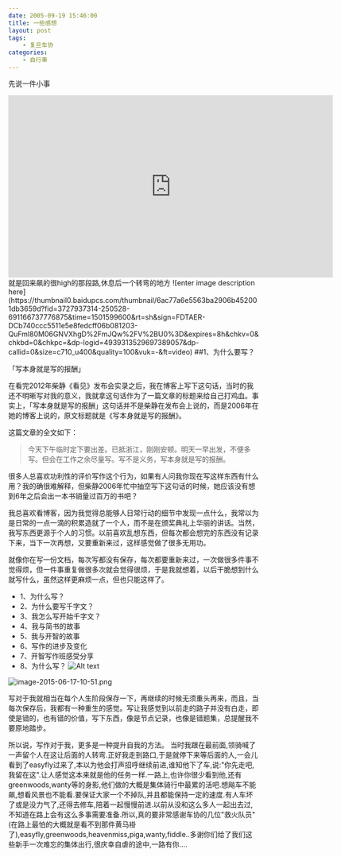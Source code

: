 ```yaml
---
date: 2005-09-19 15:46:00
title: 一些感想
layout: post
tags:
    - 复旦车协
categories:
    - 自行車
---
```

先说一件小事
<iframe width="653" height="367" src="http://ou0dzbopv.bkt.clouddn.com/Record_2017_07_25_15_53_04_704.mp4" frameborder="0" allowfullscreen></iframe>
就是回来飙的很high的那段路,休息后一个转弯的地方
![enter image description here](https://thumbnail0.baidupcs.com/thumbnail/6ac77a6e5563ba2906b452001db3659d?fid=3727937314-250528-691166737776875&time=1501599600&rt=sh&sign=FDTAER-DCb740ccc5511e5e8fedcff06b081203-QuFml80M06GNVXhgD%2FmJQw%2FV%2BU0%3D&expires=8h&chkv=0&chkbd=0&chkpc=&dp-logid=4939313529697389057&dp-callid=0&size=c710_u400&quality=100&vuk=-&ft=video)
##1、为什么要写？

「写本身就是写的报酬」

在看完2012年柴静《看见》发布会实录之后，我在博客上写下这句话，当时的我还不明晰写对我的意义，我就拿这句话作为了一篇文章的标题来给自己打鸡血。事实上，「写本身就是写的报酬」这句话并不是柴静在发布会上说的，而是2006年在她的博客上说的，原文标题就是《写本身就是写的报酬》。

这篇文章的全文如下：

>今天下午临时定下要出差。已抵浙江，刚刚安顿。明天一早出发，不便多写。但会在工作之余尽量写。写不是义务，写本身就是写的报酬。

很多人总喜欢功利性的评价写作这个行为，如果有人问我你现在写这样东西有什么用？我的确很难解释，但柴静2006年忙中抽空写下这句话的时候，她应该没有想到6年之后会出一本书销量过百万的书吧？

我总喜欢看博客，因为我觉得总能够人日常行动的细节中发现一点什么，我常以为是日常的一点一滴的积累造就了一个人，而不是在颁奖典礼上华丽的讲话。当然，我写东西更源于个人的习惯。以前喜欢乱想东西，但每次都会想完的东西没有记录下来，当下一次再想，又要重新来过，这样感觉做了很多无用功。

就像你在写一份文档，每次写都没有保存，每次都要重新来过，一次做很多件事不觉得烦，但一件事重复做很多次就会觉得很烦，于是我就想着，以后干脆想到什么就写什么，虽然这样更麻烦一点，但也只能这样了。
* 1、为什么写？
* 2、为什么要写千字文？
* 3、我怎么写开始千字文？
* 4、我与简书的故事
* 5、我与开智的故事
* 6、写作的进步及变化
* 7、开智写作班感受分享
* 8、为什么写？
![Alt text](./46305-106.jpg)

![image-2015-06-17-10-51.png](http://upload-images.jianshu.io/upload_images/32598-b9ab149f1f314228.png)

写对于我就相当在每个人生阶段保存一下，再继续的时候无须重头再来，而且，当每次保存后，我都有一种重生的感觉。写让我感觉到以前走的路子并没有白走，即使是错的，也有错的价值，写下东西，像是节点记录，也像是错题集，总提醒我不要原地踏步。

所以说，写作对于我，更多是一种提升自我的方法。
当时我跟在最前面,领骑喊了一声留个人在这让后面的人转弯.正好我走到路口,于是就停下来等后面的人,一会儿看到了easyfly过来了,本以为他会打声招呼继续前进,谁知他下了车,说:"你先走吧,我留在这".让人感觉这本来就是他的任务一样.一路上,也许你很少看到他,还有greenwoods,wanty等的身影,他们做的大概是集体骑行中最累的活吧.想飚车不能飙,想看风景也不能看.要保证大家一个不掉队,并且都能保持一定的速度.有人车坏了或是没力气了,还得去修车,陪着一起慢慢前进.以前从没和这么多人一起出去过,不知道在路上会有这么多事需要准备.所以,真的要非常感谢车协的几位"救火队员"(在路上最怕的大概就是看不到那件黄马褂了),easyfly,greenwoods,heavenmiss,piga,wanty,fiddle..多谢你们给了我们这些新手一次难忘的集体出行,很庆幸自虐的途中,一路有你....

